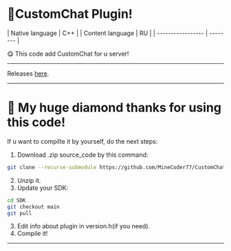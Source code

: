 # 🎁CustomChat Plugin!


| Native language   |    C++   |
| Content language  |    RU    |
| ----------------- | -------- |

😋 This code add CustomChat for u server!

-----

Releases <a href="https://github.com/MineCoder77/BuyerPlugin/releases/tag/CustomChatPlugin">here</a>.

-----

# 💎 My huge diamond thanks for using this code!

If u want to compilte it by yourself, do the next steps:

1. Download .zip source_code by this command:
```sh
git clone --recurse-submodule https://github.com/MineCoder77/CustomChatPlugin.git
```
2. Unzip it.
3. Update your SDK:
```sh
cd SDK
git checkout main
git pull
```
3. Edit info about plugin in version.h(if you need).
4. Compile it!

-----
